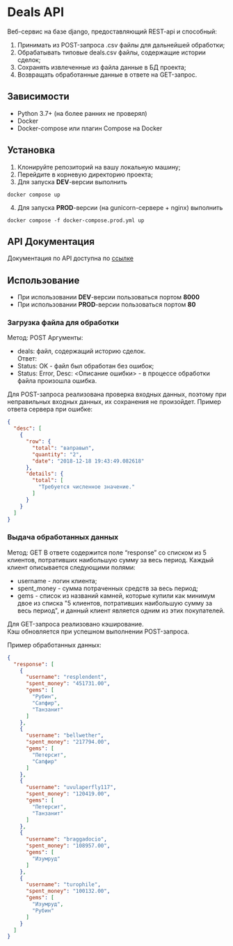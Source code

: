 # Deals API

Веб-сервис на базе django, предоставляющий REST-api и
способный:

1. Принимать из POST-запроса .csv файлы для дальнейшей
обработки;
2. Обрабатывать типовые deals.csv файлы, содержащие истории
сделок;
3. Сохранять извлеченные из файла данные в БД проекта;
4. Возвращать обработанные данные в ответе на GET-запрос.

## Зависимости

- Python 3.7+ (на более ранних не проверял)
- Docker
- Docker-compose или плагин Compose на Docker

## Установка

1. Клонируйте репозиторий на вашу локальную машину;
2. Перейдите в корневую директорию проекта;
3. Для запуска **DEV**-версии выполнить  
```commandline
docker compose up
```
4. Для запуска **PROD**-версии (на gunicorn-сервере + nginx) выполнить  
```commandline
docker compose -f docker-compose.prod.yml up
```

## API Документация

Документация по API доступна по [ссылке](docs/openapi.yaml)

## Использование

- При использовании **DEV**-версии пользоваться портом **8000**
- При использовании **PROD**-версии пользоваться портом **80**

### Загрузка файла для обработки
Метод: POST
Аргументы:
- deals: файл, содержащий историю сделок.  
Ответ:
- Status: OK - файл был обработан без ошибок;
- Status: Error, Desc: <Описание ошибки> - в процессе
обработки файла произошла ошибка.

Для POST-запроса реализована проверка входных данных,
поэтому при неправильных входных данных, их сохранения 
не произойдет. 
Пример ответа сервера при ошибке:
```json
{
  "desc": [
    {
      "row": {
        "total": "ваправып",
        "quantity": "2",
        "date": "2018-12-18 19:43:49.082618"
      },
      "details": {
        "total": [
          "Требуется численное значение."
        ]
      }
    }
  ]
}
```

### Выдача обработанных данных
Метод: GET
В ответе содержится поле “response” со списком из 5 клиентов,
потративших наибольшую сумму за весь период.
Каждый клиент описывается следующими полями:
- username - логин клиента;
- spent_money - сумма потраченных средств за весь период;
- gems - список из названий камней, которые купили как
минимум двое из списка "5 клиентов, потративших
наибольшую сумму за весь период", и данный клиент
является одним из этих покупателей.

Для GET-запроса реализовано кэширование.  
Кэш обновляется при успешном выполнении POST-запроса.

Пример обработанных данных:

```json
{
  "response": [
    {
      "username": "resplendent",
      "spent_money": "451731.00",
      "gems": [
        "Рубин",
        "Сапфир",
        "Танзанит"
      ]
    },
    {
      "username": "bellwether",
      "spent_money": "217794.00",
      "gems": [
        "Петерсит",
        "Сапфир"
      ]
    },
    {
      "username": "uvulaperfly117",
      "spent_money": "120419.00",
      "gems": [
        "Петерсит",
        "Танзанит"
      ]
    },
    {
      "username": "braggadocio",
      "spent_money": "108957.00",
      "gems": [
        "Изумруд"
      ]
    },
    {
      "username": "turophile",
      "spent_money": "100132.00",
      "gems": [
        "Изумруд",
        "Рубин"
      ]
    }
  ]
}
```
